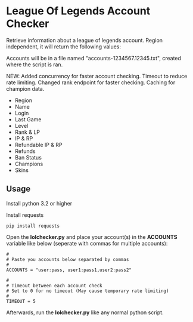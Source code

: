 # League Of Legends Account Checker
Retrieve information about a league of legends account. Region independent, it will return the following values:

Accounts will be in a file named "accounts-1234567.12345.txt", created where the script is ran.

NEW: Added concurrency for faster account checking. Timeout to reduce rate limiting. Changed rank endpoint for faster checking. Caching for champion data.

* Region
* Name
* Login
* Last Game
* Level
* Rank & LP
* IP & RP
* Refundable IP & RP
* Refunds
* Ban Status
* Champions
* Skins

## Usage

Install python 3.2 or higher

Install requests

```
pip install requests
```

Open the **lolchecker.py** and place your account(s) in the **ACCOUNTS** variable like below (seperate with commas for multiple accounts):

```
#
# Paste you accounts below separated by commas
#
ACCOUNTS = "user:pass, user1:pass1,user2:pass2"

#
# Timeout between each account check
# Set to 0 for no timeout (May cause temporary rate limiting)
#
TIMEOUT = 5
```

Afterwards, run the **lolchecker.py** like any normal python script.
